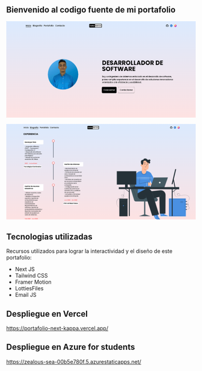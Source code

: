 ## Bienvenido al codigo fuente de mi portafolio 

![alt text](image.png)

![alt text](image-1.png)


## Tecnologias utilizadas

Recursos utilizados para lograr la interactividad y el diseño de este portafolio:

- Next JS
- Tailwind CSS
- Framer Motion
- LottiesFiles
- Email JS


## Despliegue en Vercel

https://portafolio-next-kappa.vercel.app/

## Despliegue en Azure for students

https://zealous-sea-00b5e780f.5.azurestaticapps.net/
